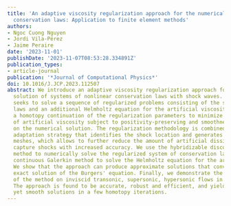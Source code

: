 ```yaml
---
title: 'An adaptive viscosity regularization approach for the numerical solution of
  conservation laws: Application to finite element methods'
authors:
- Ngoc Cuong Nguyen
- Jordi Vila-Pérez
- Jaime Peraire
date: '2023-11-01'
publishDate: '2023-11-07T08:53:28.334891Z'
publication_types:
- article-journal
publication: '*Journal of Computational Physics*'
doi: 10.1016/J.JCP.2023.112507
abstract: We introduce an adaptive viscosity regularization approach for the numerical
  solution of systems of nonlinear conservation laws with shock waves. The approach
  seeks to solve a sequence of regularized problems consisting of the system of conservation
  laws and an additional Helmholtz equation for the artificial viscosity. We propose
  a homotopy continuation of the regularization parameters to minimize the amount
  of artificial viscosity subject to positivity-preserving and smoothness constraints
  on the numerical solution. The regularization methodology is combined with a mesh
  adaptation strategy that identifies the shock location and generates shock-aligned
  meshes, which allows to further reduce the amount of artificial dissipation and
  capture shocks with increased accuracy. We use the hybridizable discontinuous Galerkin
  method to numerically solve the regularized system of conservation laws and the
  continuous Galerkin method to solve the Helmholtz equation for the artificial viscosity.
  We show that the approach can produce approximate solutions that converge to the
  exact solution of the Burgers' equation. Finally, we demonstrate the performance
  of the method on inviscid transonic, supersonic, hypersonic flows in two dimensions.
  The approach is found to be accurate, robust and efficient, and yields very sharp
  yet smooth solutions in a few homotopy iterations.
---
```

